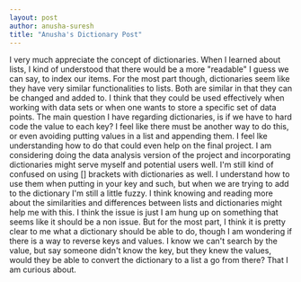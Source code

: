 ```yaml
---
layout: post
author: anusha-suresh
title: "Anusha's Dictionary Post"
---
```


I very much appreciate the concept of dictionaries. When I learned about lists, I kind of understood that there would be a more "readable" I guess we can say, to index our items. For the most part though, dictionaries seem like they have very similar functionalities to lists. Both are similar in that they can be changed and added to. I think that they could be used effectively when working with data sets or when one wants to store a specific set of data points. The main question I have regarding dictionaries, is if we have to hard code the value to each key? I feel like there must be another way to do this, or even avoiding putting values in a list and appending them. I feel lke understanding how to do that could even help on the final project. I am considering doing the data analysis version of the project and incorporating dictionaries might serve myself and potential users well. I'm still kind of confused on using [] brackets with dictionaries as well. I understand how to use them when putting in your key and such, but when we are trying to add to the dictionary I'm still a little fuzzy. I think knowing and reading more about the similarities and differences between lists and dictionaries might help me with this. I think the issue is just I am hung up on something that seems like it should be a non issue. But for the most part, I think it is pretty clear to me what a dictionary should be able to do, though I am wondering if there is a way to reverse keys and values. I know we can't search by the value, but say someone didn't know the key, but they knew the values, would they be able to convert the dictionary to a list a go from there? That I am curious about.
